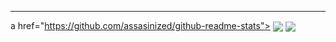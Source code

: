 ---

a href="https://github.com/assasinized/github-readme-stats">
  <img align="center" src="https://github-readme-stats.vercel.app/api/pin/?username=assasinized&repo=github-readme-stats" />
</a>
<a href="https://github.com/assasinized/convoychat">
  <img align="center" src="https://github-readme-stats.vercel.app/api/pin/?username=assasinized&repo=convoychat" />
</a>
